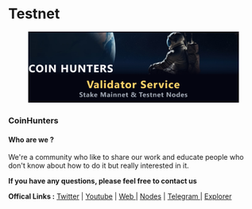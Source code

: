 # Testnet

<figure><img src="../.gitbook/assets/Ekran görüntüsü 2024-05-14 143318.png" alt=""><figcaption></figcaption></figure>

### CoinHunters <a href="#cryptonodeid" id="cryptonodeid"></a>

#### Who are we ? <a href="#who-are-we" id="who-are-we"></a>

We're a community who like to share our work and educate people who don't know about how to do it but really interested in it.

**If you have any questions, please feel free to contact us**&#x20;

**Offical Links :** [Twitter](https://twitter.com/CoinHuntersTR) | [Youtube](https://www.youtube.com/@CoinHuntersTR) | [Web ](https://coinhunterstr.com/)| [Nodes](https://nodes.coinhunterstr.com/) | [Telegram ](https://t.me/CoinHuntersTR)| [Explorer](https://explorer.coinhunterstr.com/)
